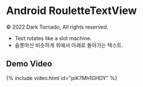 # Android RouletteTextView
© 2022 Dark Tornado, All rights reserved.

* Text rotates like a slot machine.
* 슬롯머신 비슷하게 위에서 아래로 돌아가는 텍스트.

## Demo Video
{% include video.html id="piK7Mh1GHDY" %}  